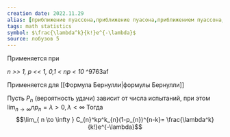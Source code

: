 ```yaml
---
creation date: 2022.11.29
alias: [приближение пуассона,приближение пуасона,приближением пуассона,приближеним пуасона,приближению пуассона,приближению пуасона]
tags: math statistics
symbol: $\frac{\lambda^k}{k!}e^{-\lambda}$
source: лобузов 5
---
```

Применяется при 

*n >> 1, p << 1, 0,1 < np < 10* ^9763af


Применяется для [[Формула Бернулли|формулы Бернулли]] 

Пусть $P_{n}$ (вероятность удачи) зависит от числа испытаний, при этом $\lim_{ n \to \infty }np_{n}=\lambda>0,\lambda<\infty$ 
Тогда $$\lim_{ n \to \infty } C_{n}^kp^k_{n}(1-p_{n})^{n-k}= \frac{\lambda^k}{k!}e^{-\lambda}$$
